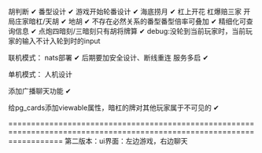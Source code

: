 胡判断 ✔
番型设计 ✔
游戏开始轮番设计 ✔
海底捞月 ✔
杠上开花
杠爆赔三家
开局庄家暗杠/天胡   ✔
地胡 ✔
不存在必然关系的番型番型倍率可叠加 ✔
精细化可查询信息 ✔
点炮四暗刻/三暗刻只有胡将牌算 ✔
debug:没轮到当前玩家时，当前玩家的输入不计入轮到时的input


联机模式：
    nats部署 ✔
    后期要加安全设计、断线重连
    服务多启 ✔

单机模式：
    人机设计

添加广播聊天功能 ✔

给pg_cards添加viewable属性，暗杠的牌对其他玩家属于不可见的 ✔



========================================================================================================================
第二版本：ui界面：左边游戏，右边聊天
